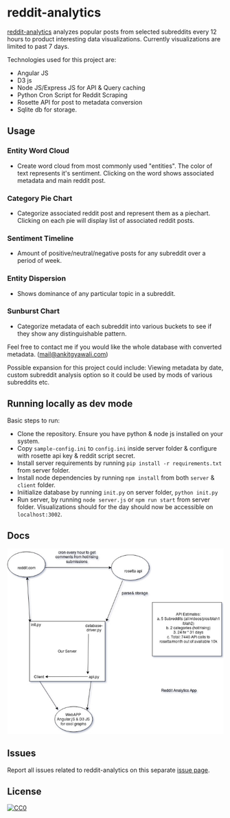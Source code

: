 # reddit-analytics
[reddit-analytics](https://reddit-analytics.us) analyzes popular posts from selected subreddits every 12 hours to product interesting data visualizations. Currently visualizations are limited to past 7 days.

Technologies used for this project are: 
- Angular JS
- D3 js
- Node JS/Express JS for API & Query caching
- Python Cron Script for Reddit Scraping
- Rosette API for post to metadata conversion
- Sqlite db for storage. 

## Usage

### Entity Word Cloud

- Create word cloud from most commonly used "entities". The color of text represents it's sentiment. Clicking on the word shows associated metadata and main reddit post.

### Category Pie Chart 
- Categorize associated reddit post and represent them as a piechart. Clicking on each pie will display list of associated reddit posts.

### Sentiment Timeline
- Amount of positive/neutral/negative posts for any subreddit over a period of week.

### Entity Dispersion
- Shows dominance of any particular topic in a subreddit.

### Sunburst Chart
- Categorize metadata of each subreddit into various buckets to see if they show any distinguishable pattern. 



Feel free to contact me if you would like the whole database with converted metadata. (mail@ankitgyawali.com)

Possible expansion for this project could include: Viewing metadata by date, custom subreddit analysis option so it could be used by mods of various subreddits etc.

## Running locally as dev mode
Basic steps to run:
- Clone the repository. Ensure you have python & node js installed on your system.
- Copy `sample-config.ini` to `config.ini` inside server folder & configure with rosette api key & reddit script secret.
- Install server requirements by running `pip install -r requirements.txt` from server folder.
- Install node dependencies by running `npm install` from both `server` & `client` folder.
- Iniitialize database by running `init.py` on server folder, `python init.py`
- Run server, by running `node server.js` or `npm run start` from server folder. Visualizations should for the day should now be accessible on `localhost:3002`.

## Docs
![Basic Flow](docs/basic-flow.jpg?raw=true "Basic Flow")


## Issues
Report all issues related to reddit-analytics on this separate <a href="https://github.com/ankitgyawali/reddit-analytics/issues" target="_blank">issue page</a>.

## License

[![CC0](http://mirrors.creativecommons.org/presskit/buttons/88x31/svg/cc-zero.svg)](https://creativecommons.org/publicdomain/zero/1.0/)

